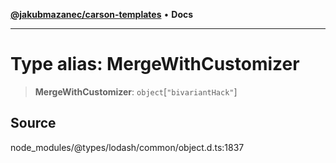 [**@jakubmazanec/carson-templates**](../../../README.md) • **Docs**

---

# Type alias: MergeWithCustomizer

> **MergeWithCustomizer**: `object`\[`"bivariantHack"`\]

## Source

node_modules/@types/lodash/common/object.d.ts:1837
